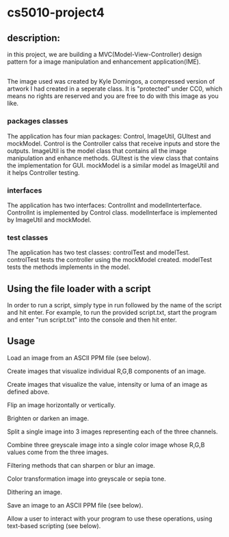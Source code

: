 # cs5010-project4

## description:

in this project, we are building a MVC(Model-View-Controller) design pattern for a image
manipulation and enhancement application(IME).

##

The image used was created by Kyle Domingos, a compressed version of artwork I had
created in a seperate class. It is "protected" under CC0, which means no rights are reserved and you
are free
to do with this image as you like.

### packages classes

The application has four mian packages: Control, ImageUtil, GUItest and mockModel.
Control is the Controller calss that receive inputs and store the outputs.
ImageUtil is the model class that contains all the image manipulation and enhance methods.
GUItest is the view class that contains the implementation for GUI.
mockModel is a similar model as ImageUtil and it helps Controller testing.

### interfaces

The application has two interfaces: ControlInt and modelInterterface.
ControlInt is implemented by Control class.
modelInterface is implemented by ImageUtil and mockModel.

### test classes

The application has two test classes: controlTest and modelTest.
controlTest tests the controller using the mockModel created.
modelTest tests the methods implements in the model.

## Using the file loader with a script

In order to run a script, simply type in run followed by the name of the script and hit enter.
For example, to run the provided script.txt, start the program and enter "run script.txt" into
the console and then hit enter.

## Usage

Load an image from an ASCII PPM file (see below).

Create images that visualize individual R,G,B components of an image.

Create images that visualize the value, intensity or luma of an image as defined above.

Flip an image horizontally or vertically.

Brighten or darken an image.

Split a single image into 3 images representing each of the three channels.

Combine three greyscale image into a single color image whose R,G,B values come from the three images.

Filtering methods that can sharpen or blur an image.

Color transformation image into greyscale or sepia tone.

Dithering an image.

Save an image to an ASCII PPM file (see below).

Allow a user to interact with your program to use these operations, using text-based scripting (see below).


